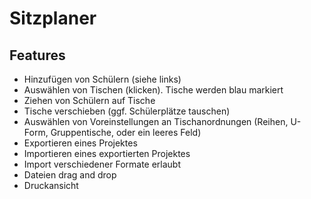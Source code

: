 # Sitzplaner
## Features
- Hinzufügen von Schülern (siehe links)
- Auswählen von Tischen (klicken). Tische werden blau markiert
- Ziehen von Schülern auf Tische
- Tische verschieben (ggf. Schülerplätze tauschen)
- Auswählen von Voreinstellungen an Tischanordnungen (Reihen, U-Form, Gruppentische, oder ein leeres Feld)
- Exportieren eines Projektes
- Importieren eines exportierten Projektes
- Import verschiedener Formate erlaubt
- Dateien drag and drop
- Druckansicht

